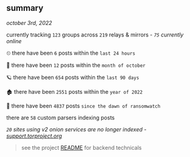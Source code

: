 
## summary
_october 3rd, 2022_

currently tracking `123` groups across `219` relays & mirrors - _`75` currently online_

⏲ there have been `6` posts within the `last 24 hours`

🦈 there have been `12` posts within the `month of october`

🪐 there have been `654` posts within the `last 90 days`

🏚 there have been `2551` posts within the `year of 2022`

🦕 there have been `4837` posts `since the dawn of ransomwatch`

there are `58` custom parsers indexing posts

_`20` sites using v2 onion services are no longer indexed - [support.torproject.org](https://support.torproject.org/onionservices/v2-deprecation/)_

> see the project [README](https://github.com/joshhighet/ransomwatch#ransomwatch--) for backend technicals
